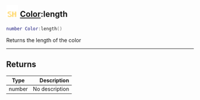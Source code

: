 ## <img src="../../.gitbook/assets/shared.png" width="32" height="32" /> [Color](../color/README.md):length

```lua
number Color:length()
```

Returns the length of the color<br>

-----------------
## Returns

| Type   | Description |
| ------ | ----------: |
| number | No description |
